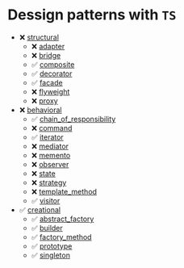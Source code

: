 # Dessign patterns with ```TS```

* ❌ [structural](https://github.com/iamsergo/dp_ts/tree/main/structural)
  * ❌ [adapter](https://github.com/iamsergo/dp_ts/tree/main/structural/adapter)
  * ❌ [bridge](https://github.com/iamsergo/dp_ts/tree/main/structural/bridge)
  * ✅ [composite](https://github.com/iamsergo/dp_ts/tree/main/structural/composite)
  * ✅ [decorator](https://github.com/iamsergo/dp_ts/tree/main/structural/decorator)
  * ✅ [facade](https://github.com/iamsergo/dp_ts/tree/main/structural/facade)
  * ❌ [flyweight](https://github.com/iamsergo/dp_ts/tree/main/structural/flyweight)
  * ❌ [proxy](https://github.com/iamsergo/dp_ts/tree/main/structural/proxy)
* ❌ [behavioral](https://github.com/iamsergo/dp_ts/tree/main/behavioral)
  * ✅ [chain_of_responsibility](https://github.com/iamsergo/dp_ts/tree/main/behavioral/chain_of_responsibility)
  * ❌ [command](https://github.com/iamsergo/dp_ts/tree/main/behavioral/command)
  * ✅ [iterator](https://github.com/iamsergo/dp_ts/tree/main/behavioral/iterator)
  * ❌ [mediator](https://github.com/iamsergo/dp_ts/tree/main/behavioral/mediator)
  * ❌ [memento](https://github.com/iamsergo/dp_ts/tree/main/behavioral/memento)
  * ❌ [observer](https://github.com/iamsergo/dp_ts/tree/main/behavioral/observer)
  * ❌ [state](https://github.com/iamsergo/dp_ts/tree/main/behavioral/state)
  * ❌ [strategy](https://github.com/iamsergo/dp_ts/tree/main/behavioral/strategy)
  * ❌ [template_method](https://github.com/iamsergo/dp_ts/tree/main/behavioral/template_method)
  * ✅ [visitor](https://github.com/iamsergo/dp_ts/tree/main/behavioral/visitor)
* ✅ [creational](https://github.com/iamsergo/dp_ts/tree/main/creational)
  * ✅ [abstract_factory](https://github.com/iamsergo/dp_ts/tree/main/creational/abstract_factory)
  * ✅ [builder](https://github.com/iamsergo/dp_ts/tree/main/creational/builder)
  * ✅ [factory_method](https://github.com/iamsergo/dp_ts/tree/main/creational/factory_method)
  * ✅ [prototype](https://github.com/iamsergo/dp_ts/tree/main/creational/prototype)
  * ✅ [singleton](https://github.com/iamsergo/dp_ts/tree/main/creational/singleton)